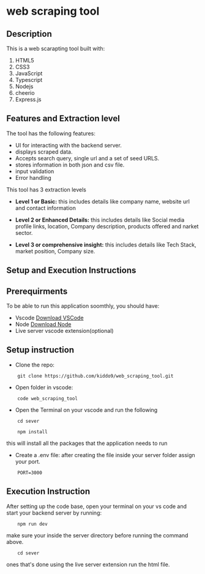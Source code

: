 # web scraping tool

## Description

This is a web scarapting tool built with:

1. HTML5
2. CSS3
3. JavaScript
4. Typescript
5. Nodejs
6. cheerio
7. Express.js

## Features and Extraction level

The tool has the following features:

- UI for interacting with the backend server.
- displays scraped data.
- Accepts search query, single url and a set of seed URLS.
- stores information in both json and csv file.
- input validation
- Error handling

This tool has 3 extraction levels

- **Level 1 or Basic:**
  this includes details like company name, website url and contact information

- **Level 2 or Enhanced Details:**
  this includes details like Social media profile links, location, Company description, products offered and narket sector.

- **Level 3 or comprehensive insight:**
  this includes details like Tech Stack, market position, Company size.

## Setup and Execution Instructions

## Prerequirments

To be able to run this application soomthly, you should have:

- Vscode [Download VSCode](https://code.visualstudio.com/)
- Node [Download Node](https://nodejs.org/)
- Live server vscode extension(optional)

## Setup instruction

- Clone the repo:

```
    git clone https://github.com/kiddo9/web_scraping_tool.git
```

- Open folder in vscode:

```
    code web_scraping_tool
```

- Open the Terminal on your vscode and run the following

```
    cd sever
```

```
    npm install
```

this will install all the packages that the application needs to run

- Create a .env file:
  after creating the file inside your server folder assign your port.

```
    PORT=3000
```

## Execution Instruction

After setting up the code base, open your terminal on your vs code and start your backend server by running:

```
    npm run dev
```

make sure your inside the server directory before running the command above.

```
    cd sever
```

ones that's done using the live server extension run the html file.
